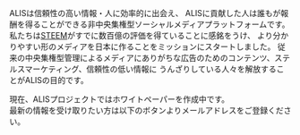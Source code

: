 ALISは信頼性の高い情報・人に効率的に出会え、
ALISに貢献した人は誰もが報酬を得ることができる非中央集権型ソーシャルメディアプラットフォームです。
私たちは[STEEM](https://steem.io)がすでに数百億の評価を得ていることに感銘をうけ、
より分かりやすい形のメディアを日本に作ることをミッションにスタートしました。
従来の中央集権型管理によるメディアにありがちな広告のためのコンテンツ、ステルスマーケティング、信頼性の低い情報に
うんざりしている人々を解放することがALISの目的です。

現在、ALISプロジェクトではホワイトペーパーを作成中です。  
最新の情報を受け取りたい方は以下のボタンよりメールアドレスをご登録ください。
